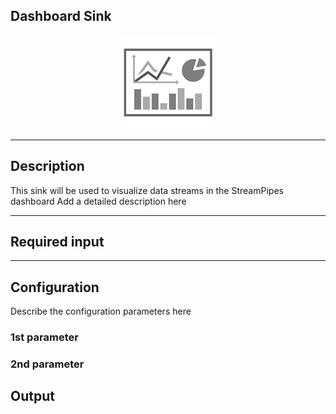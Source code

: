## Dashboard Sink

<p align="center"> 
    <img src="icon.png" width="150px;" class="pe-image-documentation"/>
</p>

***

## Description

This sink will be used to visualize data streams in the StreamPipes dashboard
Add a detailed description here

***

## Required input


***

## Configuration

Describe the configuration parameters here

### 1st parameter


### 2nd parameter

## Output